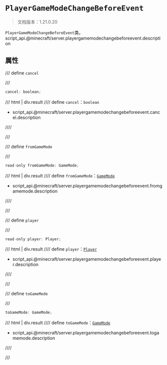 # `PlayerGameModeChangeBeforeEvent`

> 文档版本：1.21.0.20

`PlayerGameModeChangeBeforeEvent`类。script_api.@minecraft/server.playergamemodechangebeforeevent.description

## 属性

/// define
`cancel`


///

```js
cancel: boolean;
```

/// html | div.result
//// define
`cancel`：`boolean`

- script_api.@minecraft/server.playergamemodechangebeforeevent.cancel.description


////

///


/// define
`fromGameMode`


///

```js
read-only fromGameMode: GameMode;
```

/// html | div.result
//// define
`fromGameMode`：[`GameMode`](./gamemode.md)

- script_api.@minecraft/server.playergamemodechangebeforeevent.fromgamemode.description


////

///


/// define
`player`


///

```js
read-only player: Player;
```

/// html | div.result
//// define
`player`：[`Player`](./player.md)

- script_api.@minecraft/server.playergamemodechangebeforeevent.player.description


////

///


/// define
`toGameMode`


///

```js
toGameMode: GameMode;
```

/// html | div.result
//// define
`toGameMode`：[`GameMode`](./gamemode.md)

- script_api.@minecraft/server.playergamemodechangebeforeevent.togamemode.description


////

///

